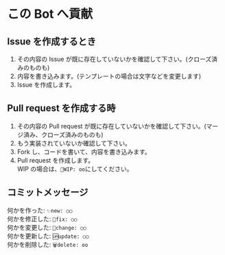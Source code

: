 # この Bot へ貢献

## Issue を作成するとき

1. その内容の Issue が既に存在していないかを確認して下さい。(クローズ済みのものも)
2. 内容を書き込みます。(テンプレートの場合は文字などを変更します)
3. Issue を作成します。

## Pull request を作成する時

1. その内容の Pull request が既に存在していないかを確認して下さい。(マージ済み、クローズ済みのものも)
2. もう実装されていないか確認して下さい。
3. Fork し、コードを書いて、内容を書き込みます。
4. Pull request を作成します。<br>
   WIP の場合は、`🚧WIP: oo`にしてください。

## コミットメッセージ

何かを作った: `✨new: ○○`<br>
何かを修正した: `🐛fix: ○○`<br>
何かを変更した: `🔄change: ○○`<br>
何かを更新した: `🆙update: ○○`<br>
何かを削除した: `🗑️delete: oo`<br>
